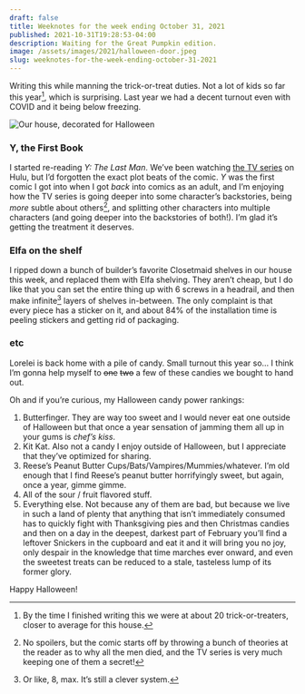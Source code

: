 ```yaml
---
draft: false
title: Weeknotes for the week ending October 31, 2021
published: 2021-10-31T19:28:53-04:00
description: Waiting for the Great Pumpkin edition.
image: /assets/images/2021/halloween-door.jpeg
slug: weeknotes-for-the-week-ending-october-31-2021
---
```


Writing this while manning the trick-or-treat duties. Not a lot of kids so far this year[^3], which is surprising. Last year we had a decent turnout even with COVID and it being below freezing.

![Our house, decorated for Halloween](/assets/images/2021/halloween-door.jpeg)

### Y, the First Book
I started re-reading _Y: The Last Man_. We’ve been watching [the TV series](https://press.hulu.com/shows/y-the-last-man/) on Hulu, but I’d forgotten the exact plot beats of the comic. _Y_ was the first comic I got into when I got _back_ into comics as an adult, and I’m enjoying how the TV series is going deeper into some character’s backstories, being _more_ subtle about others[^1], and splitting other characters into multiple characters (and going deeper into the backstories of both!). I’m glad it’s getting the treatment it deserves.

### Elfa on the shelf
I ripped down a bunch of builder’s favorite Closetmaid shelves in our house this week, and replaced them with Elfa shelving. They aren’t cheap, but I do like that you can set the entire thing up with 6 screws in a headrail, and then make infinite[^2] layers of shelves in-between. The only complaint is that every piece has a sticker on it, and about 84% of the installation time is peeling stickers and getting rid of packaging.

### etc
Lorelei is back home with a pile of candy. Small turnout this year so… I think I’m gonna help myself to <s>one</s> <s>two</s> a few of these candies we bought to hand out.

Oh and if you’re curious, my Halloween candy power rankings:

1. Butterfinger. They are way too sweet and I would never eat one outside of Halloween but that once a year sensation of jamming them all up in your gums is _chef’s kiss_.
2. Kit Kat. Also not a candy I enjoy outside of Halloween, but I appreciate that they’ve optimized for sharing.
3. Reese’s Peanut Butter Cups/Bats/Vampires/Mummies/whatever. I’m old enough that I find Reese’s peanut butter horrifyingly sweet, but again, once a year, gimme gimme.
4. All of the sour / fruit flavored stuff.
5. Everything else. Not because any of them are bad, but because we live in such a land of plenty that anything that isn’t immediately consumed has to quickly fight with Thanksgiving pies and then Christmas candies and then on a day in the deepest, darkest part of February you’ll find a leftover Snickers in the cupboard and eat it and it will bring you no joy, only despair in the knowledge that time marches ever onward, and even the sweetest treats can be reduced to a stale, tasteless lump of its former glory.

Happy Halloween!


[^1]: No spoilers, but the comic starts off by throwing a bunch of theories at the reader as to why all the men died, and the TV series is very much keeping one of them a secret!
[^2]: Or like, 8, max. It’s still a clever system.
[^3]: By the time I finished writing this we were at about 20 trick-or-treaters, closer to average for this house.